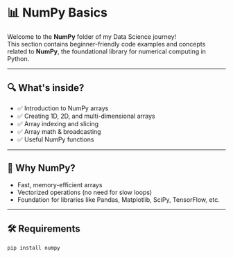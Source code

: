 # 📊 NumPy Basics

Welcome to the **NumPy** folder of my Data Science journey!  
This section contains beginner-friendly code examples and concepts related to **NumPy**, the foundational library for numerical computing in Python.

---

## 🔍 What's inside?

- ✅ Introduction to NumPy arrays
- ✅ Creating 1D, 2D, and multi-dimensional arrays
- ✅ Array indexing and slicing
- ✅ Array math & broadcasting
- ✅ Useful NumPy functions

---

## 🧠 Why NumPy?

- Fast, memory-efficient arrays
- Vectorized operations (no need for slow loops)
- Foundation for libraries like Pandas, Matplotlib, SciPy, TensorFlow, etc.

---

## 🛠 Requirements

```bash
pip install numpy

